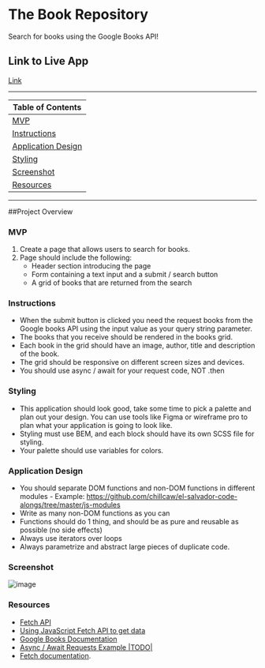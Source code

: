 # The Book Repository

Search for books using the Google Books API!

## Link to Live App

[Link](https://jspeechy.github.io/the-book-repository/)

---

| Table of Contents               |
| ------------------------------- |
| [MVP](#MVP) |
| [Instructions](#Instructions) |
| [Application Design](#Application-Design) |
| [Styling](#Styling) |
| [Screenshot](#Screenshot)       |
| [Resources](#Resources) |

---

##Project Overview

### MVP

1. Create a page that allows users to search for books.
2. Page should include the following:
    - Header section introducing the page
    - Form containing a text input and a submit / search button
    - A grid of books that are returned from the search

### Instructions

- When the submit button is clicked you need the request books from the Google books API using the input value as your query string parameter.
- The books that you receive should be rendered in the books grid.
- Each book in the grid should have an image, author, title and description of the book.
- The grid should be responsive on different screen sizes and devices.
- You should use async / await for your request code, NOT .then

### Styling

- This application should look good, take some time to pick a palette and plan out your design. You can use tools like Figma or wireframe pro to plan what your application is going to look like.
- Styling must use BEM, and each block should have its own SCSS file for styling.
- Your palette should use variables for colors.

### Application Design

- You should separate DOM functions and non-DOM functions in different modules - Example: <https://github.com/chillcaw/el-salvador-code-alongs/tree/master/js-modules>
- Write as many non-DOM functions as you can
- Functions should do 1 thing, and should be as pure and reusable as possible (no side effects)
- Always use iterators over loops
- Always parametrize and abstract large pieces of duplicate code.

### Screenshot

![image](https://user-images.githubusercontent.com/102494925/174924245-9ed311f5-c5fe-407d-9a51-05f2d141ecdc.png)

### Resources

- [Fetch API](https://developer.mozilla.org/en-US/docs/Web/API/Fetch_API)
- [Using JavaScript Fetch API to get data](https://developers.google.com/books/docs/v1/reference/volumes/list)
- [Google Books Documentation](https://developers.google.com/books/docs/v1/reference/volumes/list)
- [Async / Await Requests Example |TODO|](https://github.com/nology-tech/curriculum-documentation/blob/main/js/projects/google-books)
- [Fetch documentation](https://www.w3schools.com/js/js_api_fetch.asp).



